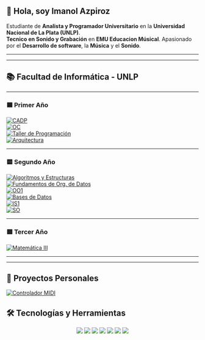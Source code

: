 ## 👋 Hola, soy Imanol Azpiroz  

Estudiante de **Analista y Programador Universitario** en la **Universidad Nacional de La Plata (UNLP)**.  
**Tecnico en Sonido y Grabación** en **EMU Educacion Músical**.
Apasionado por el **Desarrollo de software**, la **Música** y el **Sonido**.

---

---
## 📚 Facultad de Informática - UNLP  

---

### 🟦 Primer Año  

[![CADP](https://img.shields.io/badge/CADP-Repo-blue?style=for-the-badge)](https://github.com/ImanolAzpiroz/Cadp)  
[![OC](https://img.shields.io/badge/Organización%20de%20Comp-Repo-green?style=for-the-badge)](https://github.com/ImanolAzpiroz/Organizacion-de-Computadoras)  
[![Taller de Programación](https://img.shields.io/badge/Taller%20de%20Programación-Repo-orange?style=for-the-badge)](https://github.com/ImanolAzpiroz/Taller-De-Programacion)  
[![Arquitectura](https://img.shields.io/badge/Arquitectura%20de%20Computadoras-Repo-red?style=for-the-badge)](https://github.com/ImanolAzpiroz/Arquitectura-de-Computadoras)  

---

### 🟨 Segundo Año  

[![Algoritmos y Estructuras](https://img.shields.io/badge/AyED-Repo-blueviolet?style=for-the-badge)](https://github.com/ImanolAzpiroz/Algoritmos-y-Estructuras-de-Datos)  
[![Fundamentos de Org. de Datos](https://img.shields.io/badge/Fundamentos%20de%20Datos-Pendiente-lightgrey?style=for-the-badge)](#)  
[![OO1](https://img.shields.io/badge/OO1-Repo-orange?style=for-the-badge)](https://github.com/ImanolAzpiroz/Orientacion-a-Objetos-I)  
[![Bases de Datos](https://img.shields.io/badge/Diseño%20de%20BD-Pendiente-lightgrey?style=for-the-badge)](#)  
[![IS1](https://img.shields.io/badge/IS1-Repo-brightgreen?style=for-the-badge)](https://github.com/ImanolAzpiroz/Ing-de-Software-1)  
[![SO](https://img.shields.io/badge/Sistemas%20Operativos-Repo-yellow?style=for-the-badge)](https://github.com/ImanolAzpiroz/Intr-de-Sistemas-Operativos)  

---

### 🟥 Tercer Año  

[![Matemática III](https://img.shields.io/badge/Matemática%20III-Repo-9cf?style=for-the-badge)](https://github.com/ImanolAzpiroz/Matematica-3)  

---

---

## 🚀 Proyectos Personales
[![Controlador MIDI](https://img.shields.io/badge/Controlador%20MIDI%20con%20Raspberry%20Pi%20Pico-Repo-red?style=for-the-badge)](https://github.com/ImanolAzpiroz/Controlador-MIDI---Raspberry-Pi-Pico/tree/main)

## 🛠️ Tecnologías y Herramientas



<p align="center">
  <img src="https://img.shields.io/badge/Java-orange?style=for-the-badge">
  <img src="https://img.shields.io/badge/Python-86D595?style=for-the-badge&logo=python&logoColor=111211">
  <img src="https://img.shields.io/badge/Git-black?style=for-the-badge&logo=git&logoColor=white">
  <img src="https://img.shields.io/badge/VSCode-blue?style=for-the-badge">
  <img src="https://img.shields.io/badge/Raspberry%20Pi-54994C?style=for-the-badge&logo=raspberrypi&logoColor=white">  
  <img src="https://img.shields.io/badge/HTML5-E34F26?style=for-the-badge&logo=html5&logoColor=white">
  <img src="https://img.shields.io/badge/CSS3-1572B6?style=for-the-badge&logo=css3&logoColor=white">
</p>


